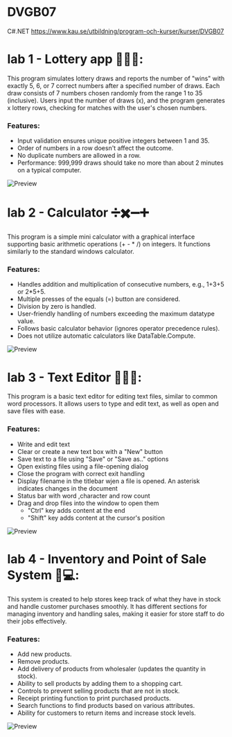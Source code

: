 # DVGB07

C#.NET
https://www.kau.se/utbildning/program-och-kurser/kurser/DVGB07

# lab 1 - Lottery app 🎰🎰🎰: 
This program simulates lottery draws and reports the number of "wins" with exactly 5, 6, or 7 correct numbers after a specified number of draws. Each draw consists of 7 numbers chosen randomly from the range 1 to 35 (inclusive). Users input the number of draws (x), and the program generates x lottery rows, checking for matches with the user's chosen numbers.
### Features:
- Input validation ensures unique positive integers between 1 and 35.
- Order of numbers in a row doesn't affect the outcome.
- No duplicate numbers are allowed in a row.
- Performance: 999,999 draws should take no more than about 2 minutes on a typical computer.
  
![Preview](https://github.com/vvijk/DVGB07/blob/main/source/repos/Lottery_app/src/lottery-preview.gif)

# lab 2 -  Calculator ➗✖️➖➕
This program is a simple mini calculator with a graphical interface supporting basic arithmetic operations (+ - * /) on integers. It functions similarly to the standard windows calculator.
### Features:
- Handles addition and multiplication of consecutive numbers, e.g., 1+3+5 or 2*5+5.
- Multiple presses of the equals (=) button are considered.
- Division by zero is handled.
- User-friendly handling of numbers exceeding the maximum datatype value.
- Follows basic calculator behavior (ignores operator precedence rules).
- Does not utilize automatic calculators like DataTable.Compute.
  
![Preview](https://github.com/vvijk/DVGB07/blob/main/source/repos/Calculator/preview/calc-preview.gif)

# lab 3 - Text Editor 📝📝📝:
This program is a basic text editor for editing text files, similar to common word processors. It allows users to type and edit text, as well as open and save files with ease.
### Features:
- Write and edit text
- Clear or create a new text box with a "New" button
- Save text to a file using "Save" or "Save as.." options
- Open existing files using a file-opening dialog
- Close the program with correct exit handling
- Display filename in the titlebar wjen a file is opened. An asterisk indicates changes in the document
- Status bar with word ,character and row count
- Drag and drop files into the window to open them
  - "Ctrl" key adds content at the end
  - "Shift" key adds content at the cursor's position

 ![Preview](https://github.com/vvijk/DVGB07/blob/main/source/repos/TextEditor/preview/texteditor-gif0029.gif)

# lab 4 - Inventory and Point of Sale System 🏪💻:
This system is created to help stores keep track of what they have in stock and handle customer purchases smoothly. It has different sections for managing inventory and handling sales, making it easier for store staff to do their jobs effectively.
### Features:
- Add new products.
- Remove products.
- Add delivery of products from wholesaler (updates the quantity in stock).
- Ability to sell products by adding them to a shopping cart.
- Controls to prevent selling products that are not in stock.
- Receipt printing function to print purchased products.
- Search functions to find products based on various attributes.
- Ability for customers to return items and increase stock levels.

![Preview](https://github.com/vvijk/DVGB07/blob/main/source/repos/Media-store/preview/mediastore-gif.gif)

